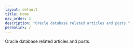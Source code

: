 ```yaml
---
layout: default
title: Home
nav_order: 1
description: "Oracle database related articles and posts."
permalink: /
---
```


Oracle database related articles and posts.

